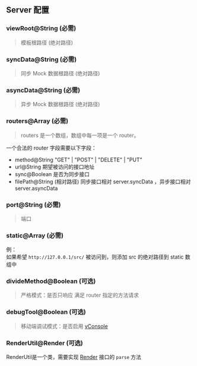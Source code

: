 ## Server 配置 

### viewRoot@String (必需) 
> 模板根路径 (绝对路径)

### syncData@String (必需) 
> 同步 Mock 数据根路径 (绝对路径)

### asyncData@String (必需) 
> 异步 Mock 数据根路径 (绝对路径)

### routers@Array<Router> (必需) 
> routers 是一个数组，数组中每一项是一个 router。    

一个合法的 router 字段需要以下字段：
- method@String "GET" | "POST" | "DELETE" | "PUT"
- url@String 期望被访问的接口地址
- sync@Boolean 是否为同步接口
- filePath@String (相对路径) 同步接口相对 server.syncData ，异步接口相对 server.asyncData

### port@String (必需)
> 端口

### static@Array<String> (必需)
例：  
如果希望 `http://127.0.0.1/src/` 被访问到，则添加 src 的绝对路径到 static 数组中

### divideMethod@Boolean (可选) 
> 严格模式：是否只响应 满足 router 指定的方法请求

### debugTool@Boolean (可选)
> 移动端调试模式：是否启用 [vConsole](https://github.com/vConsole)

### RenderUtil@Render (可选)
RenderUtil是一个类，需要实现 [Render](./TemplateRender.md) 接口的 `parse` 方法